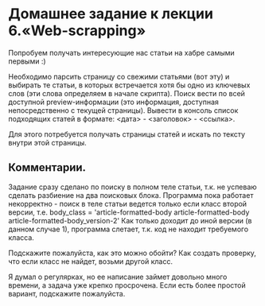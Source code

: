 # Домашнее задание к лекции 6.«Web-scrapping»
Попробуем получать интересующие нас статьи на хабре самыми первыми :)

Необходимо парсить страницу со свежими статьями (вот эту) и выбирать те статьи, в которых встречается хотя бы одно из ключевых слов (эти слова определяем в начале скрипта). Поиск вести по всей доступной preview-информации (это информация, доступная непосредственно с текущей страницы). Вывести в консоль список подходящих статей в формате: <дата> - <заголовок> - <ссылка>.

Для этого потребуется получать страницы статей и искать по тексту внутри этой страницы.

## Комментарии.
Задание сразу сделано по поиску в полном теле статьи, т.к. не успеваю сделать разбиение на два поисковых блока.
Программа пока работает некорректно - поиск в теле статьи ведется только если класс второй версии, т.е.
body_class = 'article-formatted-body article-formatted-body article-formatted-body_version-2'
Как только доходит до иной версии (в данном случае 1), программа слетает, т.к. код не находит требуемого класса.

Подскажите пожалуйста, как это можно обойти? Как создать проверку, что если класс не найдет, возьми другой класс.

Я думал о регулярках, но ее написание займет довольно много времени, а задача уже крепко просрочена.
Если есть более простой вариант, подскажите пожалуйста.
